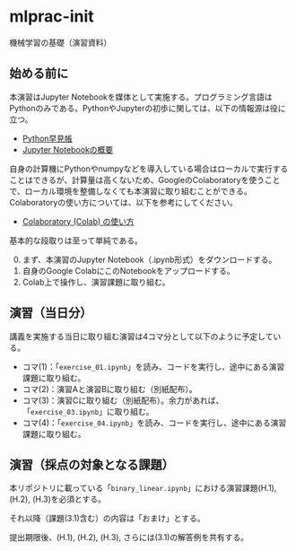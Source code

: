 # mlprac-init
機械学習の基礎（演習資料）

## 始める前に
本演習はJupyter Notebookを媒体として実施する。プログラミング言語はPythonのみである。PythonやJupyterの初歩に関しては、以下の情報源は役に立つ。

- [Python早見帳](https://chokkan.github.io/python/index.html)
- [Jupyter Notebookの概要](https://chokkan.github.io/python/jupyter.html)

自身の計算機にPythonやnumpyなどを導入している場合はローカルで実行することはできるが、計算量は高くないため、GoogleのColaboratoryを使うことで、ローカル環境を整備しなくても本演習に取り組むことができる。Colaboratoryの使い方については、以下を参考にしてください。

- [Colaboratory (Colab) の使い方](https://utokyo-ipp.github.io/1/1-0.html)

基本的な段取りは至って単純である。

0. まず、本演習のJupyter Notebook（.ipynb形式）をダウンロードする。
0. 自身のGoogle ColabにこのNotebookをアップロードする。
0. Colab上で操作し、演習課題に取り組む。

## 演習（当日分）
講義を実施する当日に取り組む演習は4コマ分として以下のように予定している。

- コマ(1)：「`exercise_01.ipynb`」を読み、コードを実行し、途中にある演習課題に取り組む。
- コマ(2)：演習Aと演習Bに取り組む（別紙配布）。
- コマ(3)：演習Cに取り組む（別紙配布）。余力があれば、「`exercise_03.ipynb`」に取り組む。
- コマ(4)：「`exercise_04.ipynb`」を読み、コードを実行し、途中にある演習課題に取り組む。

## 演習（採点の対象となる課題）
本リポジトリに載っている「`binary_linear.ipynb`」における演習課題(H.1), (H.2), (H.3)を必須とする。

それ以降（課題(3.1)含む）の内容は「おまけ」とする。

提出期限後、(H.1), (H.2), (H.3), さらには(3.1)の解答例を共有する。
